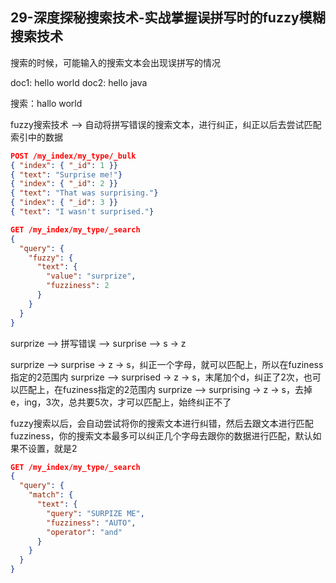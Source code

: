 ## 29-深度探秘搜索技术-实战掌握误拼写时的fuzzy模糊搜索技术

搜索的时候，可能输入的搜索文本会出现误拼写的情况

doc1: hello world
doc2: hello java

搜索：hallo world

fuzzy搜索技术 --> 自动将拼写错误的搜索文本，进行纠正，纠正以后去尝试匹配索引中的数据

```json
POST /my_index/my_type/_bulk
{ "index": { "_id": 1 }}
{ "text": "Surprise me!"}
{ "index": { "_id": 2 }}
{ "text": "That was surprising."}
{ "index": { "_id": 3 }}
{ "text": "I wasn't surprised."}

GET /my_index/my_type/_search 
{
  "query": {
    "fuzzy": {
      "text": {
        "value": "surprize",
        "fuzziness": 2
      }
    }
  }
}
```



surprize --> 拼写错误 --> surprise --> s -> z

surprize --> surprise -> z -> s，纠正一个字母，就可以匹配上，所以在fuziness指定的2范围内
surprize --> surprised -> z -> s，末尾加个d，纠正了2次，也可以匹配上，在fuziness指定的2范围内
surprize --> surprising -> z -> s，去掉e，ing，3次，总共要5次，才可以匹配上，始终纠正不了

fuzzy搜索以后，会自动尝试将你的搜索文本进行纠错，然后去跟文本进行匹配
fuzziness，你的搜索文本最多可以纠正几个字母去跟你的数据进行匹配，默认如果不设置，就是2

```json
GET /my_index/my_type/_search 
{
  "query": {
    "match": {
      "text": {
        "query": "SURPIZE ME",
        "fuzziness": "AUTO",
        "operator": "and"
      }
    }
  }
}
```

